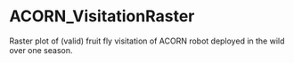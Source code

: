# ACORN_VisitationRaster
Raster plot of (valid) fruit fly visitation of ACORN robot deployed in the wild over one season.
